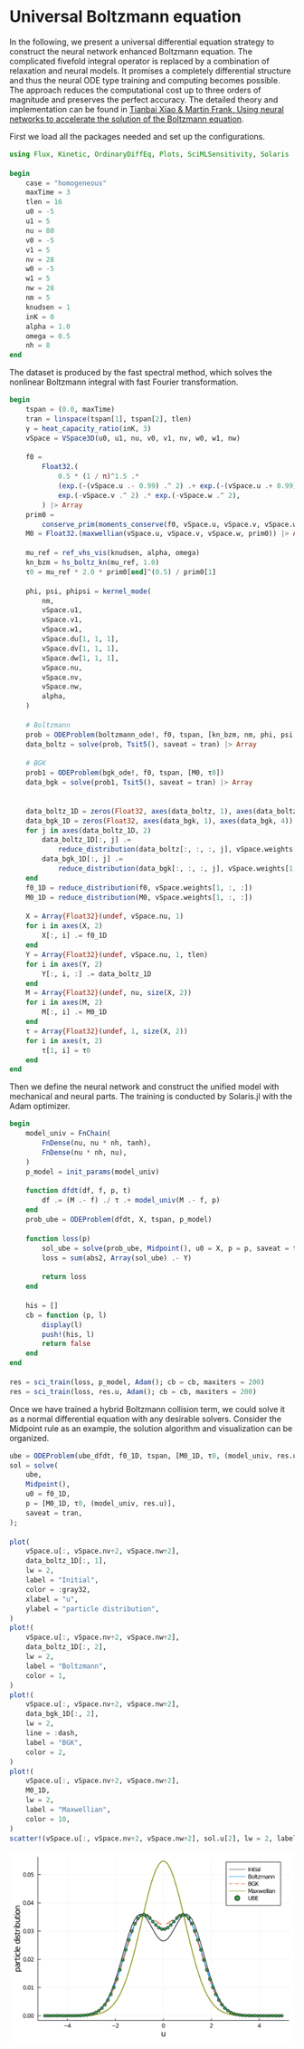 # Universal Boltzmann equation

In the following, we present a universal differential equation strategy to construct the neural network enhanced Boltzmann equation.
The complicated fivefold integral operator is replaced by a combination of relaxation and neural models.
It promises a completely differential structure and thus the neural ODE type training and computing becomes possible.
The approach reduces the computational cost up to three orders of magnitude and preserves the perfect accuracy.
The detailed theory and implementation can be found in [Tianbai Xiao & Martin Frank, Using neural networks to accelerate the solution of the Boltzmann equation](https://www.sciencedirect.com/science/article/pii/S0021999121004162).

First we load all the packages needed and set up the configurations.
```julia
using Flux, Kinetic, OrdinaryDiffEq, Plots, SciMLSensitivity, Solaris

begin
    case = "homogeneous"
    maxTime = 3
    tlen = 16
    u0 = -5
    u1 = 5
    nu = 80
    v0 = -5
    v1 = 5
    nv = 28
    w0 = -5
    w1 = 5
    nw = 28
    nm = 5
    knudsen = 1
    inK = 0
    alpha = 1.0
    omega = 0.5
    nh = 8
end
```

The dataset is produced by the fast spectral method, which solves the nonlinear Boltzmann integral with fast Fourier transformation.
```julia
begin
    tspan = (0.0, maxTime)
    tran = linspace(tspan[1], tspan[2], tlen)
    γ = heat_capacity_ratio(inK, 3)
    vSpace = VSpace3D(u0, u1, nu, v0, v1, nv, w0, w1, nw)

    f0 =
        Float32.(
            0.5 * (1 / π)^1.5 .*
            (exp.(-(vSpace.u .- 0.99) .^ 2) .+ exp.(-(vSpace.u .+ 0.99) .^ 2)) .*
            exp.(-vSpace.v .^ 2) .* exp.(-vSpace.w .^ 2),
        ) |> Array
    prim0 =
        conserve_prim(moments_conserve(f0, vSpace.u, vSpace.v, vSpace.w, vSpace.weights), γ)
    M0 = Float32.(maxwellian(vSpace.u, vSpace.v, vSpace.w, prim0)) |> Array

    mu_ref = ref_vhs_vis(knudsen, alpha, omega)
    kn_bzm = hs_boltz_kn(mu_ref, 1.0)
    τ0 = mu_ref * 2.0 * prim0[end]^(0.5) / prim0[1]

    phi, psi, phipsi = kernel_mode(
        nm,
        vSpace.u1,
        vSpace.v1,
        vSpace.w1,
        vSpace.du[1, 1, 1],
        vSpace.dv[1, 1, 1],
        vSpace.dw[1, 1, 1],
        vSpace.nu,
        vSpace.nv,
        vSpace.nw,
        alpha,
    )

    # Boltzmann
    prob = ODEProblem(boltzmann_ode!, f0, tspan, [kn_bzm, nm, phi, psi, phipsi])
    data_boltz = solve(prob, Tsit5(), saveat = tran) |> Array

    # BGK
    prob1 = ODEProblem(bgk_ode!, f0, tspan, [M0, τ0])
    data_bgk = solve(prob1, Tsit5(), saveat = tran) |> Array


    data_boltz_1D = zeros(Float32, axes(data_boltz, 1), axes(data_boltz, 4))
    data_bgk_1D = zeros(Float32, axes(data_bgk, 1), axes(data_bgk, 4))
    for j in axes(data_boltz_1D, 2)
        data_boltz_1D[:, j] .=
            reduce_distribution(data_boltz[:, :, :, j], vSpace.weights[1, :, :])
        data_bgk_1D[:, j] .=
            reduce_distribution(data_bgk[:, :, :, j], vSpace.weights[1, :, :])
    end
    f0_1D = reduce_distribution(f0, vSpace.weights[1, :, :])
    M0_1D = reduce_distribution(M0, vSpace.weights[1, :, :])

    X = Array{Float32}(undef, vSpace.nu, 1)
    for i in axes(X, 2)
        X[:, i] .= f0_1D
    end
    Y = Array{Float32}(undef, vSpace.nu, 1, tlen)
    for i in axes(Y, 2)
        Y[:, i, :] .= data_boltz_1D
    end
    M = Array{Float32}(undef, nu, size(X, 2))
    for i in axes(M, 2)
        M[:, i] .= M0_1D
    end
    τ = Array{Float32}(undef, 1, size(X, 2))
    for i in axes(τ, 2)
        τ[1, i] = τ0
    end
end
```

Then we define the neural network and construct the unified model with mechanical and neural parts.
The training is conducted by Solaris.jl with the Adam optimizer.
```julia
begin
    model_univ = FnChain(
        FnDense(nu, nu * nh, tanh),
        FnDense(nu * nh, nu),
    )
    p_model = init_params(model_univ)

    function dfdt(df, f, p, t)
        df .= (M .- f) ./ τ .+ model_univ(M .- f, p)
    end
    prob_ube = ODEProblem(dfdt, X, tspan, p_model)

    function loss(p)
        sol_ube = solve(prob_ube, Midpoint(), u0 = X, p = p, saveat = tran)
        loss = sum(abs2, Array(sol_ube) .- Y)

        return loss
    end

    his = []
    cb = function (p, l)
        display(l)
        push!(his, l)
        return false
    end
end

res = sci_train(loss, p_model, Adam(); cb = cb, maxiters = 200)
res = sci_train(loss, res.u, Adam(); cb = cb, maxiters = 200)
```

Once we have trained a hybrid Boltzmann collision term, we could solve it as a normal differential equation with any desirable solvers.
Consider the Midpoint rule as an example, the solution algorithm and visualization can be organized.
```julia
ube = ODEProblem(ube_dfdt, f0_1D, tspan, [M0_1D, τ0, (model_univ, res.u)]);
sol = solve(
    ube,
    Midpoint(),
    u0 = f0_1D,
    p = [M0_1D, τ0, (model_univ, res.u)],
    saveat = tran,
);

plot(
    vSpace.u[:, vSpace.nv÷2, vSpace.nw÷2],
    data_boltz_1D[:, 1],
    lw = 2,
    label = "Initial",
    color = :gray32,
    xlabel = "u",
    ylabel = "particle distribution",
)
plot!(
    vSpace.u[:, vSpace.nv÷2, vSpace.nw÷2],
    data_boltz_1D[:, 2],
    lw = 2,
    label = "Boltzmann",
    color = 1,
)
plot!(
    vSpace.u[:, vSpace.nv÷2, vSpace.nw÷2],
    data_bgk_1D[:, 2],
    lw = 2,
    line = :dash,
    label = "BGK",
    color = 2,
)
plot!(
    vSpace.u[:, vSpace.nv÷2, vSpace.nw÷2],
    M0_1D,
    lw = 2,
    label = "Maxwellian",
    color = 10,
)
scatter!(vSpace.u[:, vSpace.nv÷2, vSpace.nw÷2], sol.u[2], lw = 2, label = "UBE", color = 3)
```

![](./assets/ube.png)
